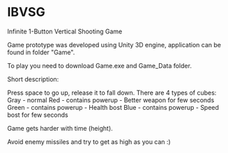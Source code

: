 IBVSG
=====

Infinite 1-Button Vertical Shooting Game

Game prototype was developed using Unity 3D engine, application can be found in folder "Game".

To play you need to download Game.exe and Game_Data folder.

Short description:

  Press space to go up, release it to fall down.
  There are 4 types of cubes:
    Gray  - normal
    Red   - contains powerup - Better weapon for few seconds
    Green - contains powerup - Health bost
    Blue  - contains powerup - Speed bost for few seconds
  
  Game gets harder with time (height).
  
  Avoid enemy missiles and try to get as high as you can :)
